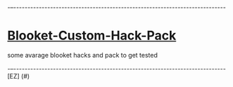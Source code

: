 -–---------------------------------------------------------------------------
# <h1>[Blooket-Custom-Hack-Pack](#)</h1>
some avarage blooket hacks and pack to get tested

-–---------------------------------------------------------------------------
[EZ] (#)


